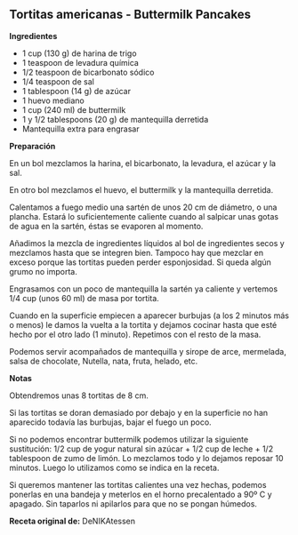 ## Tortitas americanas - Buttermilk Pancakes

**Ingredientes**

- 1 cup (130 g) de harina de trigo
- 1 teaspoon de levadura química
- 1/2 teaspoon de bicarbonato sódico
- 1/4 teaspoon de sal
- 1 tablespoon (14 g) de azúcar
- 1 huevo mediano
- 1 cup (240 ml) de buttermilk
- 1 y 1/2 tablespoons (20 g) de mantequilla derretida
- Mantequilla extra para engrasar

**Preparación**

En un bol mezclamos la harina, el bicarbonato, la levadura, el azúcar y la sal.

En otro bol mezclamos el huevo, el buttermilk y la mantequilla derretida.

Calentamos a fuego medio una sartén de unos 20 cm de diámetro, o una plancha. Estará lo suficientemente caliente cuando al salpicar unas gotas de agua en la sartén, éstas se evaporen al momento.

Añadimos la mezcla de ingredientes líquidos al bol de ingredientes secos y mezclamos hasta que se integren bien. Tampoco hay que mezclar en exceso porque las tortitas pueden perder esponjosidad. Si queda algún grumo no importa.

Engrasamos con un poco de mantequilla la sartén ya caliente y vertemos 1/4 cup (unos 60 ml) de masa por tortita.

Cuando en la superficie empiecen a aparecer burbujas (a los 2 minutos más o menos) le damos la vuelta a la tortita y dejamos cocinar hasta que esté hecho por el otro lado (1 minuto). Repetimos con el resto de la masa.

Podemos servir acompañados de mantequilla y sirope de arce, mermelada, salsa de chocolate, Nutella, nata, fruta, helado, etc.

**Notas**

Obtendremos unas 8 tortitas de 8 cm.

Si las tortitas se doran demasiado por debajo y en la superficie no han aparecido todavía las burbujas, bajar el fuego un poco.

Si no podemos encontrar buttermilk podemos utilizar la siguiente sustitución: 1/2 cup de yogur natural sin azúcar + 1/2 cup de leche + 1/2 tablespoon de zumo de limón. Lo mezclamos todo y lo dejamos reposar 10 minutos. Luego lo utilizamos como se indica en la receta.

Si queremos mantener las tortitas calientes una vez hechas, podemos ponerlas en una bandeja y meterlos en el horno precalentado a 90º C y apagado. Sin taparlos ni apilarlos para que no se pongan húmedos.

**Receta original de:** DeNIKAtessen